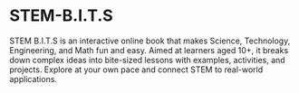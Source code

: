# STEM-B.I.T.S
STEM B.I.T.S is an interactive online book that makes Science, Technology, Engineering, and Math fun and easy. Aimed at learners aged 10+, it breaks down complex ideas into bite-sized lessons with examples, activities, and projects. Explore at your own pace and connect STEM to real-world applications.
